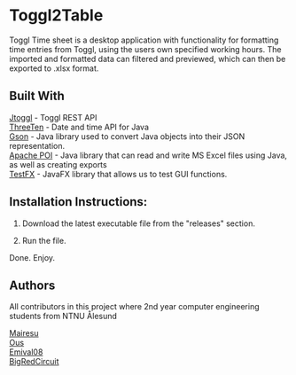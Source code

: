 # Toggl2Table
Toggl Time sheet is a desktop application with functionality for formatting time entries from Toggl, using the users own specified working hours. The imported and formatted data can filtered and previewed, which can then be exported to .xlsx format.

## Built With
[Jtoggl](https://github.com/bbaumgartner/jtoggl) - Toggl REST API<br>
[ThreeTen](https://www.threeten.org) - Date and time API for Java<br>
[Gson](https://github.com/google/gson) - Java library used to convert Java objects into their JSON representation.<br>
[Apache POI](https://poi.apache.org) - Java library that can read and write MS Excel files using Java, as well as creating exports<br>
[TestFX](https://github.com/TestFX/TestFX) - JavaFX library that allows us to test GUI functions.<br>

## Installation Instructions:
1. Download the latest executable file from the "releases" section.

2. Run the file.

Done. Enjoy.

## Authors
All contributors in this project where 2nd year computer engineering students from NTNU Ålesund

[Mairesu](https://github.com/Mairesu)<br>
[Ous](https://github.com/0us)<br>
[Emival08](https://github.com/emival08)<br>
[BigRedCircuit](https://github.com/BigRedCircuit)<br>
